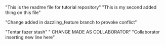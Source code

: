 "This is the readme file for tutorial repository"
"This is my second added thing on this file"

"Change added in dazzling_feature branch to provoke conflict"

"Tentar fazer stash"
" CHANGE MADE AS COLLABORATOR"
"Collaborator inserting new line here"
